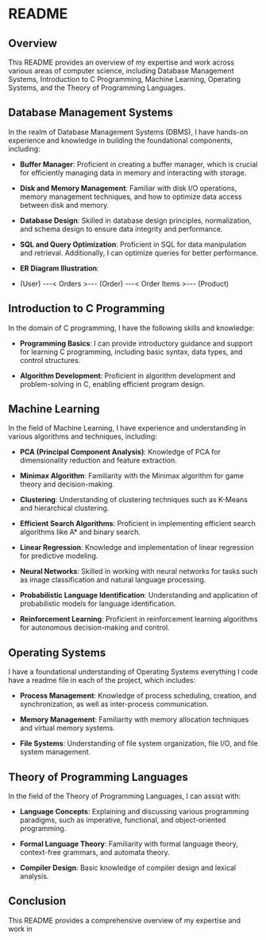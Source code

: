 # README

## Overview

This README provides an overview of my expertise and work across various areas of computer science, including Database Management Systems, Introduction to C Programming, Machine Learning, Operating Systems, and the Theory of Programming Languages.

## Database Management Systems

In the realm of Database Management Systems (DBMS), I have hands-on experience and knowledge in building the foundational components, including:

- **Buffer Manager**: Proficient in creating a buffer manager, which is crucial for efficiently managing data in memory and interacting with storage.

- **Disk and Memory Management**: Familiar with disk I/O operations, memory management techniques, and how to optimize data access between disk and memory.

- **Database Design**: Skilled in database design principles, normalization, and schema design to ensure data integrity and performance.

- **SQL and Query Optimization**: Proficient in SQL for data manipulation and retrieval. Additionally, I can optimize queries for better performance.
- **ER Diagram Illustration**:

- (User) ---< Orders >--- (Order) ---< Order Items >--- (Product)

## Introduction to C Programming

In the domain of C programming, I have the following skills and knowledge:

- **Programming Basics**: I can provide introductory guidance and support for learning C programming, including basic syntax, data types, and control structures.

- **Algorithm Development**: Proficient in algorithm development and problem-solving in C, enabling efficient program design.

## Machine Learning

In the field of Machine Learning, I have experience and understanding in various algorithms and techniques, including:

- **PCA (Principal Component Analysis)**: Knowledge of PCA for dimensionality reduction and feature extraction.

- **Minimax Algorithm**: Familiarity with the Minimax algorithm for game theory and decision-making.

- **Clustering**: Understanding of clustering techniques such as K-Means and hierarchical clustering.

- **Efficient Search Algorithms**: Proficient in implementing efficient search algorithms like A* and binary search.

- **Linear Regression**: Knowledge and implementation of linear regression for predictive modeling.

- **Neural Networks**: Skilled in working with neural networks for tasks such as image classification and natural language processing.

- **Probabilistic Language Identification**: Understanding and application of probabilistic models for language identification.

- **Reinforcement Learning**: Proficient in reinforcement learning algorithms for autonomous decision-making and control.

## Operating Systems

I have a foundational understanding of Operating Systems everything I code have a readme file in each of the project, which includes:

- **Process Management**: Knowledge of process scheduling, creation, and synchronization, as well as inter-process communication.

- **Memory Management**: Familiarity with memory allocation techniques and virtual memory systems.

- **File Systems**: Understanding of file system organization, file I/O, and file system management.

## Theory of Programming Languages

In the field of the Theory of Programming Languages, I can assist with:

- **Language Concepts**: Explaining and discussing various programming paradigms, such as imperative, functional, and object-oriented programming.

- **Formal Language Theory**: Familiarity with formal language theory, context-free grammars, and automata theory.

- **Compiler Design**: Basic knowledge of compiler design and lexical analysis.

## Conclusion

This README provides a comprehensive overview of my expertise and work in
